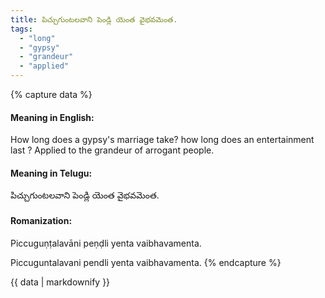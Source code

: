 ```yaml
---
title: పిచ్చుగుంటలవాని పెండ్లి యెంత వైభవమెంత.
tags:
  - "long"
  - "gypsy"
  - "grandeur"
  - "applied"
---
```


{% capture data %}
#### Meaning in English:
How long does a gypsy's marriage take? how long does an entertainment last ?
Applied to the grandeur of arrogant people.

#### Meaning in Telugu:
పిచ్చుగుంటలవాని పెండ్లి యెంత వైభవమెంత.

#### Romanization:
Piccuguṇṭalavāni peṇḍli yenta vaibhavamenta.

Piccuguntalavani pendli yenta vaibhavamenta.
{% endcapture %}

{{ data | markdownify }}

